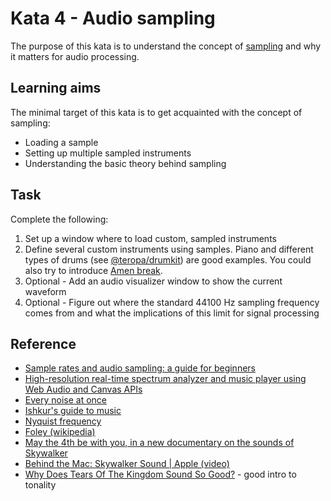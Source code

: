 # Kata 4 - Audio sampling

The purpose of this kata is to understand the concept of [sampling](https://en.wikipedia.org/wiki/Sampling_(signal_processing)) and why it matters for audio processing.

## Learning aims

The minimal target of this kata is to get acquainted with the concept of sampling:

* Loading a sample
* Setting up multiple sampled instruments
* Understanding the basic theory behind sampling

## Task

Complete the following:

1. Set up a window where to load custom, sampled instruments
2. Define several custom instruments using samples. Piano and different types of drums (see [@teropa/drumkit](https://www.npmjs.com/package/@teropa/drumkit)) are good examples. You could also try to introduce [Amen break](https://en.wikipedia.org/wiki/Amen_break).
3. Optional - Add an audio visualizer window to show the current waveform
4. Optional - Figure out where the standard 44100 Hz sampling frequency comes from and what the implications of this limit for signal processing

## Reference

* [Sample rates and audio sampling: a guide for beginners](https://www.adobe.com/uk/creativecloud/video/discover/audio-sampling.html)
* [High-resolution real-time spectrum analyzer and music player using Web Audio and Canvas APIs](https://github.com/hvianna/audioMotion.js)
* [Every noise at once](https://everynoise.com/)
* [Ishkur's guide to music](http://music.ishkur.com/)
* [Nyquist frequency](https://en.wikipedia.org/wiki/Nyquist_frequency)
* [Foley (wikipedia)](https://en.wikipedia.org/wiki/Foley_(filmmaking))
* [May the 4th be with you, in a new documentary on the sounds of Skywalker](https://cdm.link/2022/05/may-the-4th-be-with-you-in-a-new-documentary-on-the-sounds-of-skywalker/)
* [Behind the Mac: Skywalker Sound | Apple (video)](https://www.youtube.com/watch?v=E99Et5mzxv0)
* [Why Does Tears Of The Kingdom Sound So Good?](https://www.youtube.com/watch?v=toEdi_wjTGM) - good intro to tonality
